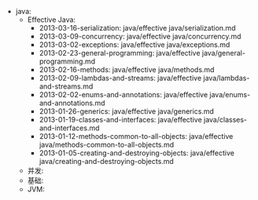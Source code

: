   - java:
    - Effective Java:
      - 2013-03-16-serialization: java/effective java/serialization.md
      - 2013-03-09-concurrency: java/effective java/concurrency.md
      - 2013-03-02-exceptions: java/effective java/exceptions.md
      - 2013-02-23-general-programming: java/effective java/general-programming.md
      - 2013-02-16-methods: java/effective java/methods.md
      - 2013-02-09-lambdas-and-streams: java/effective java/lambdas-and-streams.md
      - 2013-02-02-enums-and-annotations: java/effective java/enums-and-annotations.md
      - 2013-01-26-generics: java/effective java/generics.md
      - 2013-01-19-classes-and-interfaces: java/effective java/classes-and-interfaces.md
      - 2013-01-12-methods-common-to-all-objects: java/effective java/methods-common-to-all-objects.md
      - 2013-01-05-creating-and-destroying-objects: java/effective java/creating-and-destroying-objects.md
    - 并发:
    - 基础:
    - JVM:
